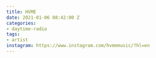 ```yaml
---
title: HVME
date: 2021-01-06 08:42:00 Z
categories:
- daytime-radio
tags:
- artist
instagram: https://www.instagram.com/hvmemusic/?hl=en
---
```


